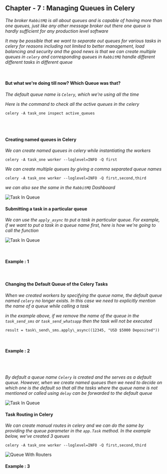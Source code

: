 ## Chapter - 7 : Managing Queues in Celery

_The broker `RabbitMQ` is all about queues and is capable of having more than one queues, just like any other message broker out there_
_one queue is hardly sufficient for any production level software_
<br/>

_It may be possible that we want to separate out queues for various tasks in celery for reasons including not limited to better management, load balancing and security and the good news is that we can create multiple queues in `celery` and corresponding queues in `RabbitMQ` handle different different tasks in different queue_

<br/>

#### But what we're doing till now? Which Queue was that?

_The default queue name is `Celery`, which we're using all the time_
<br/>

_Here is the command to check all the active queues in the celery_

```
celery -A task_one inspect active_queues
```

<br/><br/>

#### Creating named queues in Celery

_We can create named queues in celery while instantiating the workers_

```
celery -A task_one worker --loglevel=INFO -Q first
```
_We can create multiple queues by giving a comma separated queue names_

```
celery -A task_one worker --loglevel=INFO -Q first,second,third
```

_we can also see the same in the `RabbitMQ` Dashboard_


![Task In Queue](queue2.png)

#### Submitting a task in a particular queue

_We can use the `apply_async` to put a task in particular queue. For example, if we want to put a task in a queue name first, here is how we're going to call the function_

![Task In Queue](queue1.png)

<br>
<h4>Example : 1</h4>
<br/>

#### Changing the Default Queue of the Celery Tasks

_When we created workers by specifying the queue name, the default queue named `celery` no longer exists. In this case we need to explicitly mention the name of a queue while calling a task_
<br/>

_in the example above, if we remove the name of the queue in the  `task_send_sms` or `task_send_whatsapp` then the task will not be executed_

```
result = task\_send\_sms.apply\_async((12345, "USD $5000 Deposited"))

```
<br>
<h4>Example : 2</h4>
<br/>


<br/>

_By default a queue name `Celery` is created and the serves as a default queue. However, when we create named queues then we need to decide on which one is the default so that all the tasks where the queue name is not mentioned or called using `delay` can be forwarded to the default queue_

![Task In Queue](queue3.png)


#### Task Routing in Celery

_We can create manual routes in celery and we can do the same by providing the queue parameter in the `app.Task` method. In the example below, we've created 3 queues_

```
celery -A task_one worker --loglevel=INFO -Q first,second,third
```
![Queue With Routers](queue4.png)
<br>
<h4>Example : 3</h4>
<br/>


